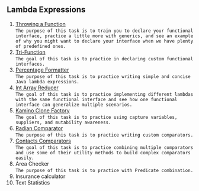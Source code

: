 ## Lambda Expressions
1. [Throwing a Function](https://github.com/pp8a/Professional_Java_SE_Development/tree/main/Lambda%20Expressions/throwing-function) <br /> ```The purpose of this task is to train you to declare your functional interface, practice a little more with generics, and see an example of why you might want to declare your interface when we have plenty of predefined ones.```
2. [Tri-Function](https://github.com/pp8a/Professional_Java_SE_Development/tree/main/Lambda%20Expressions/tri-function) <br /> ```The goal of this task is to practice in declaring custom functional interfaces.```
3. [Percentage Formatter](https://github.com/pp8a/Professional_Java_SE_Development/tree/main/Lambda%20Expressions/percentage-formatter) <br /> ```The purpose of this task is to practice writing simple and concise Java lambda expressions.```
4. [Int Array Reducer](https://github.com/pp8a/Professional_Java_SE_Development/tree/main/Lambda%20Expressions/int-array-reducer) <br /> ```The goal of this task is to practice implementing different lambdas with the same functional interface and see how one functional interface can generalize multiple scenarios.```
5. [Kamino Clone Factory](https://github.com/pp8a/Professional_Java_SE_Development/tree/main/Lambda%20Expressions/kamino-clone-factory) <br /> ```The goal of this task is to practice using capture variables, suppliers, and mutability awareness.```
6. [Radian Comparator](https://github.com/pp8a/Professional_Java_SE_Development/tree/main/Lambda%20Expressions/radian-comparator) <br /> ```The purpose of this task is to practice writing custom comparators.```
7. [Contacts Comparators](https://github.com/pp8a/Professional_Java_SE_Development/tree/main/Lambda%20Expressions/contacts-comparators)<br /> ```The goal of this task is to practice combining multiple comparators and use some of their utility methods to build complex comparators easily.```
8. Area Checker <br/> ```The purpose of this task is to practice with Predicate combination.```
9. Insurance calculator
10. Text Statistics
